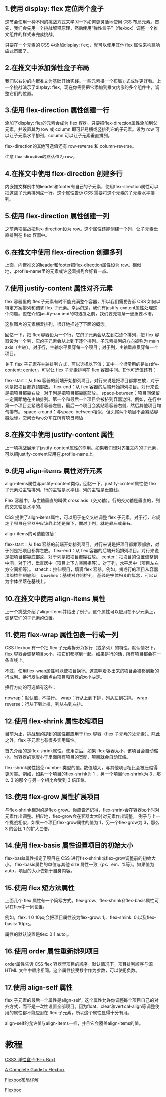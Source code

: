 ## 1.使用 display: flex 定位两个盒子

这节会使用一种不同的挑战方式来学习一下如何更灵活地使用 CSS 布局元素。首先，我们会先用一个挑战解释原理，然后使用“弹性盒子”（flexbox）调整一个推文组件的样式来完成挑战。

只要在一个元素的 CSS 中添加display: flex;，就可以使用其他 flex 属性来构建响应式页面了。

## 2.在推文中添加弹性盒子布局

我们以右边的内嵌推文为基础开始实践。一些元素换一个布局方式或许更好看。上一个挑战演示了display: flex，现在你需要把它添加到推文内嵌的多个组件中，调整它们的位置。

## 3.使用 flex-direction 属性创建一行

添加了display: flex的元素会成为 flex 容器。只要把flex-direction属性添加到父元素，并设置其为 row 或 column 即可轻易横或竖排列它的子元素。设为 row 可以让子元素水平排列，column 可以让子元素垂直排列。

flex-direction的其他可选值还有 row-reverse 和 column-reverse。

注意
flex-direction的默认值为 row。

## 4.在推文中使用 flex-direction 创建多行

内嵌推文样例中的header和footer有自己的子元素，使用flex-direction属性可以把这些子元素排列成一行。这个属性告诉 CSS 需要将这个元素的子元素水平排列。

## 5.使用 flex-direction 属性创建一列

之前两项挑战把flex-direction设为 row。这个属性还能创建一个列，让子元素垂直排列在 flex 容器中。

## 6.在推文中使用 flex-direction 创建多列

上面，内嵌推文的header和footer把flex-direction属性设为 row。相似地，.profile-name里的元素或许竖着排列会好看一点。

## 7.使用 justify-content 属性对齐元素

flex 容器里的 flex 子元素有时不能充满整个容器，所以我们需要告诉 CSS 如何以特定方案排列和调整 flex 子元素。幸运的是，我们有justify-content属性处理这个问题。但在介绍justify-content的可选值之前，我们要先理解一些重要术语。

这张图片的元素横着排列，很好地描述了下面的概念。

回忆一下，把 flex 容器设为一个行，它的子元素会从左到右逐个排列，把 flex 容器设为一个列，它的子元素会从上到下逐个排列。子元素排列的方向被称为 main axis（主轴）。对于行，主轴水平贯穿每一个项目；对于列，主轴垂直贯穿每一个项目。

关于 flex 子元素在主轴排列方式，可以选择以下值：其中一个很常用的是justify-content: center;，可以让 flex 子元素排列在 flex 容器中间。其他可选值还有：

flex-start：从 flex 容器的前端开始排列项目。对行来说是把项目都靠左放，对于列是把项目都靠顶部放。
flex-end：从 flex 容器的后端开始排列项目。对行来说是把项目都靠右放，对于列是把项目都靠底部放。
space-between：项目间保留一定间距地在主轴排列。第一个和最后一个项目会被挤到容器边沿。例如，在行中第一个项目会紧贴着容器左侧，最后一个项目会紧贴着容器右侧，然后其他项目均匀排布。
space-around：与space-between相似，但头尾两个项目不会紧贴容器边缘，空间会均匀分布在所有项目两边

## 8.在推文中使用 justify-content 属性

上一项挑战展示了justify-content属性的作用。如果我们想对齐推文内的子元素，可以把justify-content应用在.profile-name上。

## 9.使用 align-items 属性对齐元素

align-items属性与justify-content类似。回忆一下，justify-content属性使 flex 子元素沿主轴排列。行的主轴是水平线，列的主轴是垂直线。

Flex 容器中，与主轴垂直的叫做 cross axis（交叉轴）。行的交叉轴是垂直的，列的交叉轴是水平的。

CSS 提供了align-items属性，可以用于在交叉轴调整 flex 子元素。对于行，它规定了项目在容器中应该靠上还是靠下，而对于列，就是靠左或靠右。

align-items的可选值包括：

flex-start：从 flex 容器的前端开始排列项目。对行来说是把项目都靠顶部放，对于列是把项目都靠左放。
flex-end：从 flex 容器的后端开始排列项目。对行来说是把项目都靠底部放，对于列是把项目都靠右放。
center：把项目的位置调整到中间。对于行，垂直居中（项目上下方空间相等）。对于列，水平居中（项目左右方空间相等）。
stretch：拉伸项目，填满 flex 容器。例如，排成行的项目从容器顶部拉伸到底部。
baseline：基线对齐地排列。基线是字体相关的概念，可以认为字体坐落在基线上。

## 10.在推文中使用 align-items 属性

上一个挑战介绍了align-items并给出了例子。这个属性可以应用在不少元素上，调整它们的子元素的位置。

## 11.使用 flex-wrap 属性包裹一行或一列

CSS flexbox 有一个把 flex 子元素拆分为多行（或多列）的特性。默认情况下，flex 容器会调整项目大小，把它们都塞到一起。如果是行的话，所有项目都会在一条直线上。

不过，使用flex-wrap属性可以使项目换行。这意味着多出来的项目会被移到新的行或列。换行发生的断点由项目和容器的大小决定。

换行方向的可选值有这些：

nowrap：默认值，不换行。
wrap：行从上到下排，列从左到右排。
wrap-reverse：行从下到上排，列从右到左排。

## 12.使用 flex-shrink 属性收缩项目

目前为止，挑战里的提到的属性都应用于 flex 容器（flex 子元素的父元素）。除此之外，flex 子元素也有很多实用属性。

首先介绍的是flex-shrink属性。使用之后，如果 flex 容器太小，该项目会自动缩小。当容器的宽度小于里面所有项目的宽度，项目就会自动压缩。

flex-shrink属性接受 number 类型的值。数值越大，与其他项目相比会被压缩得更厉害。例如，如果一个项目的flex-shrink为 1 ，另一个项目flex-shrink为 3，那么 3 的那个与另一个相比会受到 3 倍压缩。

## 13.使用 flex-grow 属性扩展项目

与flex-shrink相对的是flex-grow。你应该还记得，flex-shrink会在容器太小时对元素作出调整。相应地，flex-grow会在容器太大时对元素作出调整。
例子与上一个挑战相似，如果一个项目flex-grow属性的值为 1，另一个flex-grow为 3，那么 3 的会比 1 的扩大三倍。

## 14.使用 flex-basis 属性设置项目的初始大小

flex-basis属性指定了项目在 CSS 进行flex-shrink或flex-grow调整前的初始大小。
flex-basis属性的单位与其他 size 属性一致（px、em、%等）。如果值为auto，项目的大小依赖于自身内容。


## 15.使用 flex 短方法属性

上面几个 flex 属性有一个简写方式。flex-grow、flex-shrink和flex-basis属性可以在flex中一同设置。

例如，flex: 1 0 10px;会把项目属性设为flex-grow: 1;、flex-shrink: 0;以及flex-basis: 10px;。

属性的默认设置是flex: 0 1 auto;。


## 16.使用 order 属性重新排列项目

order属性告诉 CSS flex 容器里项目的顺序。默认情况下，项目排列顺序与源 HTML 文件中顺序相同。这个属性接受数字作为参数，可以使用负数。


## 17.使用 align-self 属性

flex 子元素的最后一个属性是align-self。这个属性允许你调整每个项目自己的对齐方式，而不是一次性设置全部项目。因为float、clear和vertical-align等调整使用的属性都不能应用在 flex 子元素，所以这个属性显得十分有用。

align-self的允许值与align-items一样，并且它会覆盖align-items的值。


# 教程
[CSS3 弹性盒子(Flex Box)](https://www.runoob.com/css3/css3-flexbox.html)

[A Complete Guide to Flexbox](https://css-tricks.com/snippets/css/a-guide-to-flexbox/)

[Flexbox布局详解](http://caibaojian.com/flexbox-guide.html)

[Flexbox](https://developer.mozilla.org/en-US/docs/Learn/CSS/CSS_layout/Flexbox)